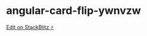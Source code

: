 # angular-card-flip-ywnvzw

[Edit on StackBlitz ⚡️](https://stackblitz.com/edit/angular-card-flip-ywnvzw)